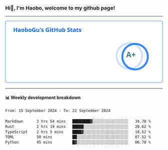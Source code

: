 <!--<h2 align="center"> Hi👋, I'm Haobo, welcome to my github page! </h2>-->
### Hi👋, I'm Haobo, welcome to my github page!
-------

<img href="https://github.com/HaoboGu" src="assets/stats.svg" alt="github stats" /> 

-------

#### 📊 **Weekly development breakdown**
<!--START_SECTION:waka-->

```txt
From: 15 September 2024 - To: 22 September 2024

Markdown      3 hrs 54 mins   ████████▓░░░░░░░░░░░░░░░░   34.70 %
Rust          2 hrs 19 mins   █████░░░░░░░░░░░░░░░░░░░░   20.62 %
TypeScript    2 hrs 5 mins    ████▓░░░░░░░░░░░░░░░░░░░░   18.52 %
TOML          50 mins         ██░░░░░░░░░░░░░░░░░░░░░░░   07.52 %
Python        45 mins         █▓░░░░░░░░░░░░░░░░░░░░░░░   06.78 %
```

<!--END_SECTION:waka-->
<!--
backup url: https://github-readme-status-dusky-ten.vercel.app/api?username=HaoboGu&count_private=true&show_icons=true&theme=transparent&border_color=2f80ed
-->
<!--
**HaoboGu/HaoboGu** is a ✨ _special_ ✨ repository because its `README.md` (this file) appears on your GitHub profile.

Here are some ideas to get you started:

- 🔭 I’m currently working on AI-assisted programming tools
- 🌱 I’m currently learning ...
- 👯 I’m looking to collaborate on ...
- 🤔 I’m looking for help with ...
- 💬 Ask me about ...
- 📫 How to reach me: ...
- 😄 Pronouns: ...
- ⚡ Fun fact: ...
-->
